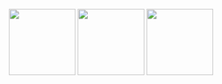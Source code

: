 
<p align="center">
    <img height="120px" src="https://github-readme-streak-stats.herokuapp.com/?user=PaytonWebber&hide_border=true&theme=dark" />
    <img height="120px" src="https://github-readme-stats.vercel.app/api?username=PaytonWebber&hide_title=true&hide_border=true&show_icons=true&include_all_commits=true&count_private=true&line_height=21&hide_rank=true&icon_color=fa8b00&theme=dark" />
    <img height="120px" src="https://github-readme-stats.vercel.app/api/top-langs/?username=PaytonWebber&hide=html&hide_title=true&hide_border=true&layout=compact&langs_count=8&theme=dark" />
</p>
<!--
**PaytonWebber/PaytonWebber** is a ✨ _special_ ✨ repository because its `README.md` (this file) appears on your GitHub profile.

Here are some ideas to get you started:

- 🔭 I’m currently working on ...
- 🌱 I’m currently learning ...
- 👯 I’m looking to collaborate on ...
- 🤔 I’m looking for help with ...
- 💬 Ask me about ...
- 📫 How to reach me: ...
- 😄 Pronouns: ...
- ⚡ Fun fact: ...
-->
